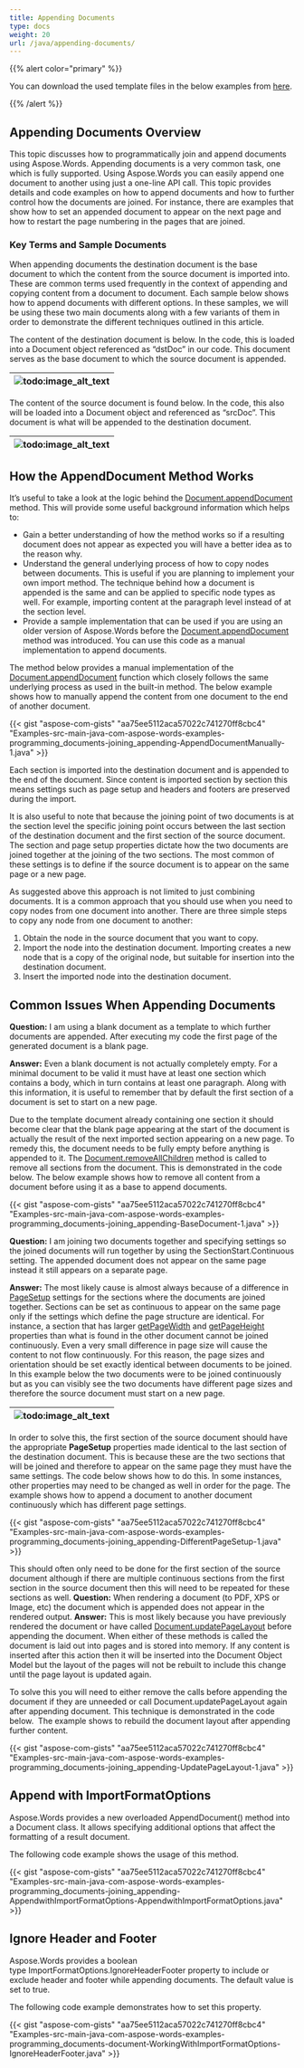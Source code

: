 ```yaml
---
title: Appending Documents
type: docs
weight: 20
url: /java/appending-documents/
---
```


{{% alert color="primary" %}} 

You can download the used template files in the below examples from [here](https://github.com/aspose-words/Aspose.Words-for-Java/tree/master/Examples/src/main/resources/com/aspose/words/examples/programming_documents/joining_appending).

{{% /alert %}} 

## Appending Documents Overview

This topic discusses how to programmatically join and append documents using Aspose.Words. Appending documents is a very common task, one which is fully supported. Using Aspose.Words you can easily append one document to another using just a one-line API call. This topic provides details and code examples on how to append documents and how to further control how the documents are joined. For instance, there are examples that show how to set an appended document to appear on the next page and how to restart the page numbering in the pages that are joined.

### Key Terms and Sample Documents

When appending documents the destination document is the base document to which the content from the source document is imported into. These are common terms used frequently in the context of appending and copying content from a document to document. Each sample below shows how to append documents with different options. In these samples, we will be using these two main documents along with a few variants of them in order to demonstrate the different techniques outlined in this article.

The content of the destination document is below. In the code, this is loaded into a Document object referenced as “dstDoc” in our code. This document serves as the base document to which the source document is appended.

|![todo:image_alt_text](http://i.imgur.com/0Pxe9PW.png)|
| :- |
The content of the source document is found below. In the code, this also will be loaded into a Document object and referenced as “srcDoc”. This document is what will be appended to the destination document.

|![todo:image_alt_text](http://i.imgur.com/YgraK9q.png)|
| :- |

## How the AppendDocument Method Works

It’s useful to take a look at the logic behind the [Document.appendDocument](http://www.aspose.com/api/java/words/com.aspose.words/classes/document/methods/appendDocument\(com.aspose.words.Document,int\)/) method. This will provide some useful background information which helps to:

- Gain a better understanding of how the method works so if a resulting document does not appear as expected you will have a better idea as to the reason why.
- Understand the general underlying process of how to copy nodes between documents. This is useful if you are planning to implement your own import method. The technique behind how a document is appended is the same and can be applied to specific node types as well. For example, importing content at the paragraph level instead of at the section level.
- Provide a sample implementation that can be used if you are using an older version of Aspose.Words before the [Document.appendDocument](http://www.aspose.com/api/java/words/com.aspose.words/classes/document/methods/appendDocument\(com.aspose.words.Document,int\)/) method was introduced. You can use this code as a manual implementation to append documents.

The method below provides a manual implementation of the [Document.appendDocument](http://www.aspose.com/api/java/words/com.aspose.words/classes/document/methods/appendDocument\(com.aspose.words.Document,int\)/) function which closely follows the same underlying process as used in the built-in method. The below example shows how to manually append the content from one document to the end of another document.

{{< gist "aspose-com-gists" "aa75ee5112aca57022c741270ff8cbc4" "Examples-src-main-java-com-aspose-words-examples-programming_documents-joining_appending-AppendDocumentManually-1.java" >}}

Each section is imported into the destination document and is appended to the end of the document. Since content is imported section by section this means settings such as page setup and headers and footers are preserved during the import.

It is also useful to note that because the joining point of two documents is at the section level the specific joining point occurs between the last section of the destination document and the first section of the source document. The section and page setup properties dictate how the two documents are joined together at the joining of the two sections. The most common of these settings is to define if the source document is to appear on the same page or a new page.

As suggested above this approach is not limited to just combining documents. It is a common approach that you should use when you need to copy nodes from one document into another. There are three simple steps to copy any node from one document to another:

1. Obtain the node in the source document that you want to copy.
1. Import the node into the destination document. Importing creates a new node that is a copy of the original node, but suitable for insertion into the destination document.
1. Insert the imported node into the destination document.

## Common Issues When Appending Documents

**Question:** I am using a blank document as a template to which further documents are appended. After executing my code the first page of the generated document is a blank page.

**Answer:** Even a blank document is not actually completely empty. For a minimal document to be valid it must have at least one section which contains a body, which in turn contains at least one paragraph. Along with this information, it is useful to remember that by default the first section of a document is set to start on a new page.

Due to the template document already containing one section it should become clear that the blank page appearing at the start of the document is actually the result of the next imported section appearing on a new page. To remedy this, the document needs to be fully empty before anything is appended to it. The [Document.removeAllChildren](http://www.aspose.com/api/java/words/com.aspose.words/classes/document/methods/removeAllChildren\(\)/) method is called to remove all sections from the document. This is demonstrated in the code below. The below example shows how to remove all content from a document before using it as a base to append documents.

{{< gist "aspose-com-gists" "aa75ee5112aca57022c741270ff8cbc4" "Examples-src-main-java-com-aspose-words-examples-programming_documents-joining_appending-BaseDocument-1.java" >}}

**Question:** I am joining two documents together and specifying settings so the joined documents will run together by using the SectionStart.Continuous setting. The appended document does not appear on the same page instead it still appears on a separate page.

**Answer:** The most likely cause is almost always because of a difference in [PageSetup](http://www.aspose.com/api/java/words/com.aspose.words/classes/PageSetup) settings for the sections where the documents are joined together. Sections can be set as continuous to appear on the same page only if the settings which define the page structure are identical. For instance, a section that has larger [getPageWidth](http://www.aspose.com/api/java/words/com.aspose.words/classes/pagesetup/methods/getPageWidth\(\)/) and [getPageHeight](http://www.aspose.com/api/java/words/com.aspose.words/classes/pagesetup/methods/getPageHeight\(\)/) properties than what is found in the other document cannot be joined continuously. Even a very small difference in page size will cause the content to not flow continuously. For this reason, the page sizes and orientation should be set exactly identical between documents to be joined. In this example below the two documents were to be joined continuously but as you can visibly see the two documents have different page sizes and therefore the source document must start on a new page.

|![todo:image_alt_text](http://i.imgur.com/69XcM9M.png)|
| :- |
In order to solve this, the first section of the source document should have the appropriate **PageSetup** properties made identical to the last section of the destination document. This is because these are the two sections that will be joined and therefore to appear on the same page they must have the same settings. The code below shows how to do this. In some instances, other properties may need to be changed as well in order for the page. The example shows how to append a document to another document continuously which has different page settings.

{{< gist "aspose-com-gists" "aa75ee5112aca57022c741270ff8cbc4" "Examples-src-main-java-com-aspose-words-examples-programming_documents-joining_appending-DifferentPageSetup-1.java" >}}

This should often only need to be done for the first section of the source document although if there are multiple continuous sections from the first section in the source document then this will need to be repeated for these sections as well.
**Question:** When rendering a document (to PDF, XPS or Image, etc) the document which is appended does not appear in the rendered output.
**Answer:** This is most likely because you have previously rendered the document or have called [Document.updatePageLayout](http://www.aspose.com/api/java/words/com.aspose.words/classes/document/methods/updatePageLayout\(\)/) before appending the document. When either of these methods is called the document is laid out into pages and is stored into memory. If any content is inserted after this action then it will be inserted into the Document Object Model but the layout of the pages will not be rebuilt to include this change until the page layout is updated again.

To solve this you will need to either remove the calls before appending the document if they are unneeded or call Document.updatePageLayout again after appending document. This technique is demonstrated in the code below.  The example shows to rebuild the document layout after appending further content.

{{< gist "aspose-com-gists" "aa75ee5112aca57022c741270ff8cbc4" "Examples-src-main-java-com-aspose-words-examples-programming_documents-joining_appending-UpdatePageLayout-1.java" >}}


## Append with ImportFormatOptions

Aspose.Words provides a new overloaded AppendDocument() method into a Document class. It allows specifying additional options that affect the formatting of a result document.

The following code example shows the usage of this method.

{{< gist "aspose-com-gists" "aa75ee5112aca57022c741270ff8cbc4" "Examples-src-main-java-com-aspose-words-examples-programming_documents-joining_appending-AppendwithImportFormatOptions-AppendwithImportFormatOptions.java" >}}

## Ignore Header and Footer

Aspose.Words provides a boolean type ImportFormatOptions.IgnoreHeaderFooter property to include or exclude header and footer while appending documents. The default value is set to true.

The following code example demonstrates how to set this property.

{{< gist "aspose-com-gists" "aa75ee5112aca57022c741270ff8cbc4" "Examples-src-main-java-com-aspose-words-examples-programming_documents-document-WorkingWithImportFormatOptions-IgnoreHeaderFooter.java" >}}
